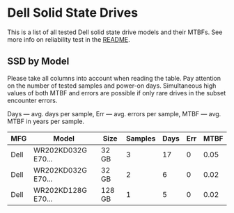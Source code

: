 Dell Solid State Drives
=======================

This is a list of all tested Dell solid state drive models and their MTBFs. See
more info on reliability test in the [README](https://github.com/linuxhw/SMART).

SSD by Model
------------

Please take all columns into account when reading the table. Pay attention on the
number of tested samples and power-on days. Simultaneous high values of both MTBF
and errors are possible if only rare drives in the subset encounter errors.

Days — avg. days per sample,
Err  — avg. errors per sample,
MTBF — avg. MTBF in years per sample.

| MFG       | Model              | Size   | Samples | Days  | Err   | MTBF   |
|-----------|--------------------|--------|---------|-------|-------|--------|
| Dell      | WR202KD032G E70... | 32 GB  | 3       | 17    | 0     | 0.05   |
| Dell      | WR202KD032G E70... | 32 GB  | 2       | 6     | 0     | 0.02   |
| Dell      | WR202KD128G E70... | 128 GB | 1       | 5     | 0     | 0.02   |

